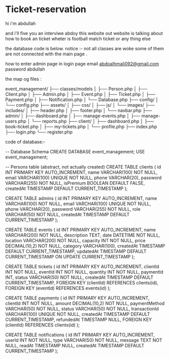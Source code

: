 # Ticket-reservation
hi i'm abdullah

and i'll five you an interviwe abdoy this website
out website is talking about how to book an ticket wheter is football match ticket or any thing else


the database code is below.
notice :-
not all classes are woke some of them are not connected with the main page .

how to enter admin page
in login page
email abdoalhmali092@gmail.com
password abdullah




the map og files :

event_management/
├── classes/models
│   ├── Person.php
│   ├── Client.php
│   ├── Admin.php
│   ├── Event.php
│   ├── Ticket.php
│   ├── Payment.php
│   ├── Notification.php
│   └── Database.php
├── config/
│   └── config.php
├── assets/
│   ├── css/
│   ├── js/
│   └── images/
├── includes/
│   ├── header.php
│   ├── footer.php
│   └── navbar.php
├── admin/
│   ├── dashboard.php
│   ├── manage-events.php
│   ├── manage-users.php
│   └── reports.php
├── client/
│   ├── dashboard.php
│   ├── book-ticket.php
│   ├── my-tickets.php
│   └── profile.php
├── index.php
├── login.php
└── register.php


code of database:-

-- Database Schema
CREATE DATABASE event_management;
USE event_management;

-- Persons table (abstract, not actually created)
CREATE TABLE clients (
    id INT PRIMARY KEY AUTO_INCREMENT,
    name VARCHAR(100) NOT NULL,
    email VARCHAR(100) UNIQUE NOT NULL,
    phone VARCHAR(20),
    password VARCHAR(255) NOT NULL,
    isPremium BOOLEAN DEFAULT FALSE,
    createdAt TIMESTAMP DEFAULT CURRENT_TIMESTAMP
);

CREATE TABLE admins (
    id INT PRIMARY KEY AUTO_INCREMENT,
    name VARCHAR(100) NOT NULL,
    email VARCHAR(100) UNIQUE NOT NULL,
    phone VARCHAR(20),
    password VARCHAR(255) NOT NULL,
    role VARCHAR(50) NOT NULL,
    createdAt TIMESTAMP DEFAULT CURRENT_TIMESTAMP
);

CREATE TABLE events (
    id INT PRIMARY KEY AUTO_INCREMENT,
    name VARCHAR(200) NOT NULL,
    description TEXT,
    date DATETIME NOT NULL,
    location VARCHAR(200) NOT NULL,
    capacity INT NOT NULL,
    price DECIMAL(10,2) NOT NULL,
    category VARCHAR(100),
    createdAt TIMESTAMP DEFAULT CURRENT_TIMESTAMP,
    updatedAt TIMESTAMP DEFAULT CURRENT_TIMESTAMP ON UPDATE CURRENT_TIMESTAMP
);

CREATE TABLE tickets (
    id INT PRIMARY KEY AUTO_INCREMENT,
    clientId INT NOT NULL,
    eventId INT NOT NULL,
    quantity INT NOT NULL,
    paymentId INT,
    status VARCHAR(50) NOT NULL,
    createdAt TIMESTAMP DEFAULT CURRENT_TIMESTAMP,
    FOREIGN KEY (clientId) REFERENCES clients(id),
    FOREIGN KEY (eventId) REFERENCES events(id)
);

CREATE TABLE payments (
    id INT PRIMARY KEY AUTO_INCREMENT,
    clientId INT NOT NULL,
    amount DECIMAL(10,2) NOT NULL,
    paymentMethod VARCHAR(50) NOT NULL,
    status VARCHAR(50) NOT NULL,
    transactionId VARCHAR(100) UNIQUE NOT NULL,
    createdAt TIMESTAMP DEFAULT CURRENT_TIMESTAMP,
    refundedAt TIMESTAMP NULL,
    FOREIGN KEY (clientId) REFERENCES clients(id)
);

CREATE TABLE notifications (
    id INT PRIMARY KEY AUTO_INCREMENT,
    userId INT NOT NULL,
    type VARCHAR(50) NOT NULL,
    message TEXT NOT NULL,
    readAt TIMESTAMP NULL,
    createdAt TIMESTAMP DEFAULT CURRENT_TIMESTAMP
);
